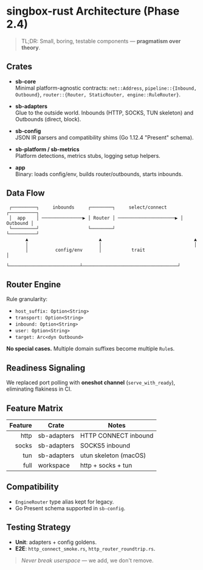 <!--
  High-level architecture for singbox-rust.
  This document is intentionally verbose to serve as a newcomer-friendly guide.
-->

# singbox-rust Architecture (Phase 2.4)

> TL;DR: Small, boring, testable components — **pragmatism over theory**.

## Crates

- **sb-core**  
  Minimal platform-agnostic contracts: `net::Address`, `pipeline::{Inbound, Outbound}`, `router::{Router, StaticRouter, engine::RuleRouter}`.

- **sb-adapters**  
  Glue to the outside world. Inbounds (HTTP, SOCKS, TUN skeleton) and Outbounds (direct, block).

- **sb-config**  
  JSON IR parsers and compatibility shims (Go 1.12.4 "Present" schema).

- **sb-platform / sb-metrics**  
  Platform detections, metrics stubs, logging setup helpers.

- **app**  
  Binary: loads config/env, builds router/outbounds, starts inbounds.

## Data Flow

```
 ┌─────────┐     inbounds     ┌────────┐     select/connect     ┌──────────┐
 │  app    │ ───────────────▶ │ Router │ ─────────────────────▶ │ Outbound │
 └─────────┘                  └────────┘                        └──────────┘
       ▲                          ▲                                  ▲
       │                          │                                  │
       │          config/env      │           trait                   │
       └──────────────────────────┴───────────────────────────────────┘
```

## Router Engine

Rule granularity:

- `host_suffix: Option<String>`
- `transport: Option<String>`
- `inbound: Option<String>`
- `user: Option<String>`
- `target: Arc<dyn Outbound>`

**No special cases.** Multiple domain suffixes become multiple `Rule`s.

## Readiness Signaling

We replaced port polling with **oneshot channel** (`serve_with_ready`), eliminating flakiness in CI.

## Feature Matrix

| Feature | Crate         | Notes                    |
|--------:|---------------|--------------------------|
| http    | sb-adapters   | HTTP CONNECT inbound     |
| socks   | sb-adapters   | SOCKS5 inbound           |
| tun     | sb-adapters   | utun skeleton (macOS)    |
| full    | workspace     | http + socks + tun       |

## Compatibility

- `EngineRouter` type alias kept for legacy.
- Go Present schema supported in `sb-config`.

## Testing Strategy

- **Unit**: adapters + config goldens.
- **E2E**: `http_connect_smoke.rs`, `http_router_roundtrip.rs`.

> _Never break userspace_ — we add, we don't remove.